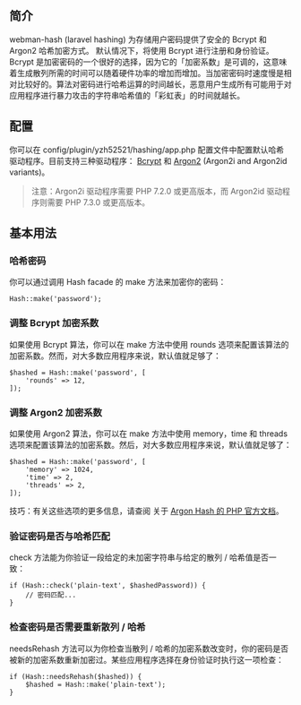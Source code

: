 ## 简介
webman-hash (laravel hashing) 为存储用户密码提供了安全的 Bcrypt 和 Argon2 哈希加密方式。 默认情况下，将使用 Bcrypt 进行注册和身份验证。
Bcrypt 是加密密码的一个很好的选择，因为它的「加密系数」是可调的，这意味着生成散列所需的时间可以随着硬件功率的增加而增加。当加密密码时速度慢是相对比较好的。算法对密码进行哈希运算的时间越长，恶意用户生成所有可能用于对应用程序进行暴力攻击的字符串哈希值的「彩虹表」的时间就越长。
## 配置
你可以在 config/plugin/yzh52521/hashing/app.php 配置文件中配置默认哈希驱动程序。目前支持三种驱动程序： [Bcrypt](https://en.wikipedia.org/wiki/Bcrypt) 和 [Argon2](https://en.wikipedia.org/wiki/Argon2) (Argon2i and Argon2id variants)。

> 注意：Argon2i 驱动程序需要 PHP 7.2.0 或更高版本，而 Argon2id 驱动程序则需要 PHP 7.3.0 或更高版本。

## 基本用法
### 哈希密码
你可以通过调用 Hash facade 的 make 方法来加密你的密码：
```
Hash::make('password');
```
### 调整 Bcrypt 加密系数
如果使用 Bcrypt 算法，你可以在 make 方法中使用 rounds 选项来配置该算法的加密系数。然而，对大多数应用程序来说，默认值就足够了：

```
$hashed = Hash::make('password', [
    'rounds' => 12,
]);
```
### 调整 Argon2 加密系数
如果使用 Argon2 算法，你可以在 make 方法中使用 memory，time 和 threads 选项来配置该算法的加密系数。然后，对大多数应用程序来说，默认值就足够了：

```
$hashed = Hash::make('password', [
    'memory' => 1024,
    'time' => 2,
    'threads' => 2,
]);
```
技巧：有关这些选项的更多信息，请查阅 关于 [Argon Hash 的 PHP 官方文档](https://www.php.net/manual/zh/function.password-hash.php)。

### 验证密码是否与哈希匹配

check 方法能为你验证一段给定的未加密字符串与给定的散列 / 哈希值是否一致：
```
if (Hash::check('plain-text', $hashedPassword)) {
    // 密码匹配...
}
```
### 检查密码是否需要重新散列 / 哈希
needsRehash 方法可以为你检查当散列 / 哈希的加密系数改变时，你的密码是否被新的加密系数重新加密过。某些应用程序选择在身份验证时执行这一项检查：
```
if (Hash::needsRehash($hashed)) {
    $hashed = Hash::make('plain-text');
}
```